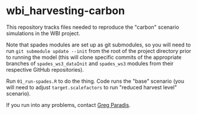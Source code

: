 # wbi_harvesting-carbon

This repository tracks files needed to reproduce the "carbon" scenario simulations in the WBI project.

Note that spades modules are set up as git submodules, so you will need to run `git submodule update --init` from the root of the project directory prior to running the model (this will clone specific commits of the appropriate branches of `spades_ws3_dataInit` and `spades_ws3` modules from their respective GitHub repositories).

Run `01_run-spades.R` to do the thing. Code runs the "base" scenario (you will need to adjust `target.scalefactors` to run "reduced harvest level" scenario).

If you run into any problems, contact [Greg Paradis](mailto:0@01101.io).